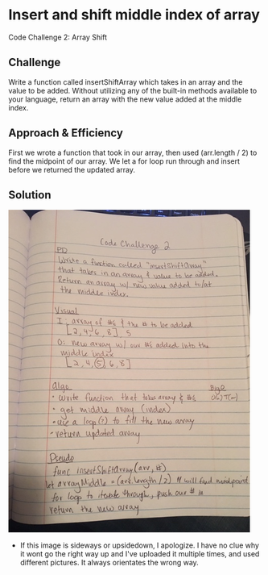 # Insert and shift middle index of array
Code Challenge 2: Array Shift

## Challenge
Write a function called insertShiftArray which takes in an array and the value to be added. Without utilizing any of the built-in methods available to your language, return an array with the new value added at the middle index.

## Approach & Efficiency
First we wrote a function that took in our array, then used (arr.length / 2) to find the midpoint of our array. We let a for loop run through and insert before we returned the updated array. 

## Solution
![arrayShift](https://github.com/mattoattacko/data-structures-and-algorithms/blob/master/arrayShift/assets/shiftArray.JPG)

* If this image is sideways or upsidedown, I apologize. I have no clue why it wont go the right way up and I've uploaded it multiple  times, and used different pictures. It always orientates the wrong way. 
